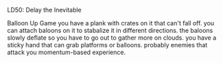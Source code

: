 LD50: Delay the Inevitable

Balloon Up Game
you have a plank with crates on it that can't fall off.
you can attach baloons on it to stabalize it in different directions.
the baloons slowly deflate so you have to go out to gather more on clouds.
you have a sticky hand that can grab platforms or balloons.
probably enemies that attack you
momentum-based experience.
